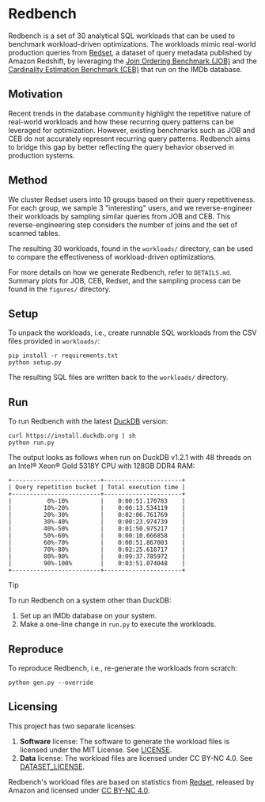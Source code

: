 # Redbench

Redbench is a set of 30 analytical SQL workloads that can be used to benchmark workload-driven optimizations. The workloads mimic real-world production queries from [Redset](https://github.com/amazon-science/redset), a dataset of query metadata published by Amazon Redshift, by leveraging the [Join Ordering Benchmark (JOB)](https://github.com/viktorleis/job) and the [Cardinality Estimation Benchmark (CEB)](https://github.com/learnedsystems/CEB) that run on the IMDb database.

## Motivation

Recent trends in the database community highlight the repetitive nature of real-world workloads and how these recurring query patterns can be leveraged for optimization. However, existing benchmarks such as JOB and CEB do not accurately represent recurring query patterns. Redbench aims to bridge this gap by better reflecting the query behavior observed in production systems.

## Method

We cluster Redset users into 10 groups based on their query repetitiveness. For each group, we sample 3 "interesting" users, and we reverse-engineer their workloads by sampling similar queries from JOB and CEB. This reverse-engineering step considers the number of joins and the set of scanned tables.

The resulting 30 workloads, found in the `workloads/` directory, can be used to compare the effectiveness of workload-driven optimizations.

For more details on how we generate Redbench, refer to `DETAILS.md`. Summary plots for JOB, CEB, Redset, and the sampling process can be found in the `figures/` directory.

## Setup

To unpack the workloads, i.e., create runnable SQL workloads from the CSV files provided in `workloads/`:

```
pip install -r requirements.txt
python setup.py
```

The resulting SQL files are written back to the `workloads/` directory.

## Run

To run Redbench with the latest [DuckDB](https://duckdb.org/) version:

```
curl https://install.duckdb.org | sh
python run.py
```

The output looks as follows when run on DuckDB v1.2.1 with 48 threads on an Intel® Xeon® Gold 5318Y CPU with 128GB DDR4 RAM:

```
+-------------------------+----------------------+
| Query repetition bucket | Total execution time |
+-------------------------+----------------------+
|          0%-10%         |    0:00:51.170783    |
|         10%-20%         |    0:00:13.534119    |
|         20%-30%         |    0:02:06.761769    |
|         30%-40%         |    0:00:23.974739    |
|         40%-50%         |    0:01:50.975217    |
|         50%-60%         |    0:00:10.666858    |
|         60%-70%         |    0:00:51.867003    |
|         70%-80%         |    0:02:25.618717    |
|         80%-90%         |    0:09:37.785972    |
|         90%-100%        |    0:03:51.074048    |
+-------------------------+----------------------+
```

> [!TIP]
> To run Redbench on a system other than DuckDB:
> 1. Set up an IMDb database on your system.
> 2. Make a one-line change in `run.py` to execute the workloads.

## Reproduce

To reproduce Redbench, i.e., re-generate the workloads from scratch:

```
python gen.py --override
```

## Licensing

This project has two separate licenses:
1. **Software** license: The software to generate the workload files is licensed under the MIT License. See [LICENSE](LICENSE). 
2. **Data** license: The workload files are licensed under CC BY-NC 4.0. See [DATASET_LICENSE](DATASET_LICENSE).

Redbench's workload files are based on statistics from [Redset](https://github.com/amazon-science/redset), released by Amazon  and licensed under [CC BY-NC 4.0](https://github.com/amazon-science/redset/blob/main/LICENSE).